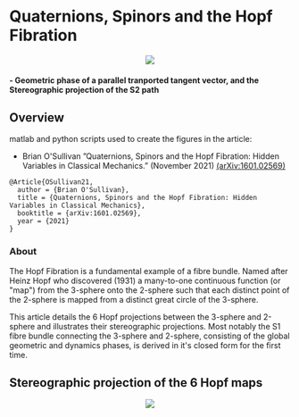# Quaternions, Spinors and the Hopf Fibration


<center>
<img src="https://user-images.githubusercontent.com/62537514/140233035-0fa43290-0778-412a-960d-f29f5a913253.png" width="linewidth"/>
</center>

####   - Geometric phase of a parallel tranported tangent vector, and the Stereographic projection of the S2 path


## Overview

matlab and python scripts used to create the figures in the article:

* Brian O'Sullivan ”Quaternions, Spinors and the Hopf Fibration: Hidden Variables in Classical Mechanics.” (November 2021)
[(arXiv:1601.02569)](https://arxiv.org/abs/1601.02569v13)


```
@Article{OSullivan21,
  author = {Brian O'Sullivan},
  title = {Quaternions, Spinors and the Hopf Fibration: Hidden Variables in Classical Mechanics},
  booktitle = {arXiv:1601.02569},
  year = {2021}
}
```

### About

The Hopf Fibration is a fundamental example of a fibre bundle. Named after Heinz Hopf who discovered (1931) a many-to-one continuous function (or "map") from the 3-sphere onto the 2-sphere such that each distinct point of the 2-sphere is mapped from a distinct great circle of the 3-sphere. 

This article details the 6 Hopf projections between the 3-sphere and 2-sphere and illustrates their stereographic projections. Most notably the S1 fibre bundle connecting the 3-sphere and 2-sphere, consisting of the global geometric and dynamics phases, is derived in it's closed form for the first time.


## Stereographic projection of the 6 Hopf maps

<center>
<img src="https://user-images.githubusercontent.com/62537514/140234321-7c7004ff-3961-4988-91a3-4b327fdc8faf.gif" width="linewidth"/>
</center>


